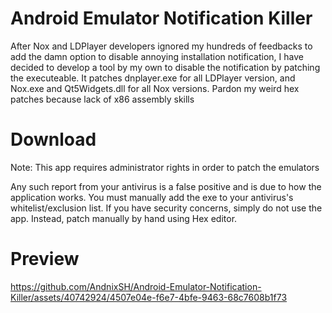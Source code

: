 # Android Emulator Notification Killer

After Nox and LDPlayer developers ignored my hundreds of feedbacks to add the damn option to disable annoying installation notification, I have decided to develop a tool by my own to disable the notification by patching the executeable. It patches dnplayer.exe for all LDPlayer version, and Nox.exe and Qt5Widgets.dll for all Nox versions. Pardon my weird hex patches because lack of x86 assembly skills

# Download

Note: This app requires administrator rights in order to patch the emulators

Any such report from your antivirus is a false positive and is due to how the application works. You must manually add the exe to your antivirus's whitelist/exclusion list. If you have security concerns, simply do not use the app. Instead, patch manually by hand using Hex editor.

# Preview

https://github.com/AndnixSH/Android-Emulator-Notification-Killer/assets/40742924/4507e04e-f6e7-4bfe-9463-68c7608b1f73
